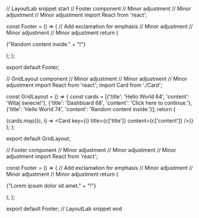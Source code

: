 // LayoutLab snippet start
// Footer component // Minor adjustment // Minor adjustment // Minor adjustment
import React from 'react';

const Footer = () => {
  // Add exclamation for emphasis // Minor adjustment // Minor adjustment // Minor adjustment
  return (
    <footer>
      <p>{"Random content inside." + "!"}</p>
    </footer>
  );
};

export default Footer;

// GridLayout component // Minor adjustment // Minor adjustment // Minor adjustment
import React from 'react';
import Card from './Card';

const GridLayout = () => {
  const cards = [{'title': 'Hello World 64', 'content': 'Witaj świecie!'}, {'title': 'Dashboard 68', 'content': 'Click here to continue.'}, {'title': 'Hello World 74', 'content': 'Random content inside.'}];
  return (
    <div>
      {cards.map((c, i) => <Card key={i} title={c['title']} content={c['content']} />)}
    </div>
  );
};

export default GridLayout;

// Footer component // Minor adjustment // Minor adjustment // Minor adjustment
import React from 'react';

const Footer = () => {
  // Add exclamation for emphasis // Minor adjustment // Minor adjustment // Minor adjustment
  return (
    <footer>
      <p>{"Lorem ipsum dolor sit amet." + "!"}</p>
    </footer>
  );
};

export default Footer;
// LayoutLab snippet end
